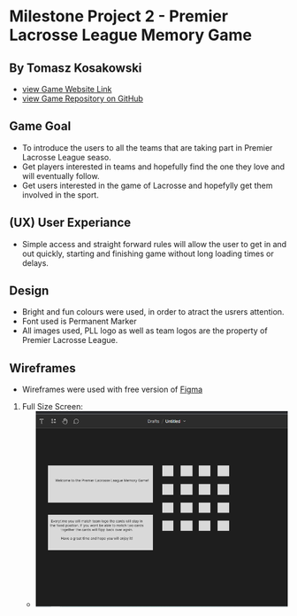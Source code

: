 # Milestone Project 2 - Premier Lacrosse League Memory Game

## By Tomasz Kosakowski

* [view Game Website Link](https://tommy-83.github.io/LacrosseMatch/)
* [view Game Repository on GitHub](https://github.com/Tommy-83/LacrosseMatch)

## Game Goal
* To introduce the users to all the teams that are taking part in Premier Lacrosse League seaso.
* Get players interested in teams and hopefully find the one they love and will eventually follow.
* Get users interested in the game of Lacrosse and hopefylly get them involved in the sport.

## (UX) User Experiance
* Simple access and straight forward rules will allow the user to get in and out quickly, starting and finishing game without long loading times or delays.

## Design
* Bright and fun colours were used, in order to atract the usrers attention.
* Font used is Permanent Marker
* All images used, PLL logo as well as team logos are the property of Premier Lacrosse League.

## Wireframes
* Wireframes were used with free version of [Figma](https://www.figma.com/?fuid=)
1. Full Size Screen:
    * ![Full Screen Wireframe](/assets/img/FullScreen.png)